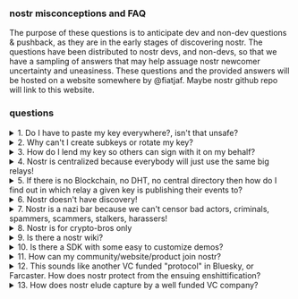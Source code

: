 ### nostr misconceptions and FAQ
The purpose of these questions is to anticipate dev and non-dev questions & pushback, as they are in the early stages of discovering nostr. The questions have been distributed to nostr devs, and non-devs, so that we have a sampling of answers that may help assuage nostr newcomer uncertainty and uneasiness. These questions and the provided answers will be hosted on a website somewhere by @fiatjaf. Maybe nostr github repo will link to this website.

### questions

<details>

<summary>1. Do I have to paste my key everywhere?, isn't that unsafe? </summary>

`No, you should only enter your key into a few trusted applications or devices. however most newer clients only support pasting your key in because its the easiest way for the developer to build the client.` -[hzrd149](https://github.com/hzrd149/)

`No, you don't have to, but many clients allow you to do so out of ease of use. If the client supports using something called Amber, or a Remote Signer, or a browser extension, I would recommend you to use those instead as they are more secure and help keep your private key safe. It's not recommended to paste your key into unkown or new applications. It is okay to generate burner or new keys to try things out.` -[Derek Ross](https://njump.me/npub18ams6ewn5aj2n3wt2qawzglx9mr4nzksxhvrdc4gzrecw7n5tvjqctp424)

`No, but it depends on the platform and app used. Most mobile apps default to key pasting, and some offer to back them up in the user's cloud storage. On desktop it's recommended to use a browser extension that stores the private key allowing the user to sign events. Pasting a private key into a malicious app, or accidentally pasting it publicly will compromise the key permanently. There are also remote signing methods, but there is a steeper learning curve for users who are only accustomed to traditional login methods.` -[The: Daniel](https://njump.me/npub1aeh2zw4elewy5682lxc6xnlqzjnxksq303gwu2npfaxd49vmde6qcq4nwx) 

`You can paste your nsec into various applications, but if you're concerned about security, you probably shouldn't. Alternatively, you can use a bunker, which is an application that holds your nsec and signs events with it (e.g. Amber).` -[pip](https://njump.me/npub176p7sup477k5738qhxx0hk2n0cty2k5je5uvalzvkvwmw4tltmeqw7vgup)

`Use a browser extension. Some remote signer apps like Amber also work but some others are hard to use, do not give you full control over access policies and have subpar code quality` -[semisol](https://njump.me/npub12262qa4uhw7u8gdwlgmntqtv7aye8vdcmvszkqwgs0zchel6mz7s6cgrkj)

</details>

<details>

<summary>2. Why can't I create subkeys or rotate my key? </summary>

`Complexity. Creating subkeys is easy, but supporting subkeys and by extension permissions and key rotation in all clients is almost impossible.` -[hzrd149](https://github.com/hzrd149/)

`People smarter than me have said that this is too hard to implement. I wish that we had this feature. It would make things easier for the inevitable happens for most people.` -[Derek Ross](https://njump.me/npub18ams6ewn5aj2n3wt2qawzglx9mr4nzksxhvrdc4gzrecw7n5tvjqctp424)

`You can generate subkeys from your master key (see NIP 6). Rotating a key means communicating to the world in a non-ambiguous way what your next key will be. In the case of a hack, this can lead to race conditions (e.g. the hacker and you try to rotate the key at the same time). Today, there are no good ways to solve such race conditions other than anchoring on a blockchain. However, in the future, with Frost and the like (I think), you'll be able to have a threshold of keys. If at least m out of n keys sign, then the signature is valid (say 2 out of 3). If you lose one of the keys, you can create a new set of keys corresponding to the old public key, so rotating keys is not necessary.
` -[pip](https://njump.me/npub176p7sup477k5738qhxx0hk2n0cty2k5je5uvalzvkvwmw4tltmeqw7vgup)

`There is no reason except that no one wants to start implementing it because it’s “too complex”, and the amount of NIP bikeshedding.
` -[semisol](https://njump.me/npub12262qa4uhw7u8gdwlgmntqtv7aye8vdcmvszkqwgs0zchel6mz7s6cgrkj)


</details>

<details>

<summary>3. How do I lend my key so others can sign with it on my behalf? </summary>

`Remote signers seem to be the best method to allow apps and other users sign on your behalf. they allow you to give out a unique API endpoint of sorts that lets the other user or client ask you to sign something` -[hzrd149](https://github.com/hzrd149/)
`You utilize something called a Remote Signer or an nsecbunker application with poligicies and key management features. These include tools such as Amber, NAK, Keycast, or Knox. `
-[Derek Ross](https://njump.me/npub18ams6ewn5aj2n3wt2qawzglx9mr4nzksxhvrdc4gzrecw7n5tvjqctp424)

`with bunkers (currently many work like shit)` -[pip](https://njump.me/npub176p7sup477k5738qhxx0hk2n0cty2k5je5uvalzvkvwmw4tltmeqw7vgup)

`Remote signers. Most do not allow fine grained access policies though.` -[semisol](https://njump.me/npub12262qa4uhw7u8gdwlgmntqtv7aye8vdcmvszkqwgs0zchel6mz7s6cgrkj)


</details>

<details>

<summary>4. Nostr is centralized because everybody will just use the same big relays! </summary>

`Yes, large data and connection speeds tend to cause centralization. however the data itself (events) is cryptographically signed so its possible for it to live on multiple servers and still be verifiable. This does not prevent centralization it only ensures that the authenticity of the data is no longer tied to the server it came from` -[hzrd149](https://github.com/hzrd149/)

`This is a common misconception. The Outbox and Inbox model fixes this, enabling users from all around the world to all run their very own relays and still be able to communicate toghether. For this to happen, all clients need to upgrade to NIP-65 to enable Outbox/Inbox models. I feel that we'll end up having a plethora of family relays, community relays, making nostr much more decentralized and sustainable.`-[Derek Ross](https://njump.me/npub18ams6ewn5aj2n3wt2qawzglx9mr4nzksxhvrdc4gzrecw7n5tvjqctp424)

`The fiatjaf analogy holds: relays are like websites, and not everyone visits the same websites. If anything, direct monetization with bitcoin allows smaller relays to thrive.` --[pip](https://njump.me/npub176p7sup477k5738qhxx0hk2n0cty2k5je5uvalzvkvwmw4tltmeqw7vgup)

`Doesn’t matter because people can switch relays and migrate their data easily` -[semisol](https://njump.me/npub12262qa4uhw7u8gdwlgmntqtv7aye8vdcmvszkqwgs0zchel6mz7s6cgrkj)


</details>

<details>

<summary>5. If there is no Blockchain, no DHT, no central directory then how do I find out in which relay a given key is publishing their events to? </summary>

` every relay is a local directory similar to a phone book (yellow pages), the relays tend to be topic or location specific so you only need to find the general topic or area where the key publishes to be able to find their home relays` -[hzrd149](https://github.com/hzrd149/)

`I would look at a user's profile and see which relays they're using, but this also can be a bit confusing, because clients don't always surface this information easily, confusing profile relays and Outbox relays. Plus, anyone can broadcast an event to any public relay.` -[Derek Ross](https://njump.me/npub18ams6ewn5aj2n3wt2qawzglx9mr4nzksxhvrdc4gzrecw7n5tvjqctp424)

`You can ask some specialized relays, but the question is backwards. If you want to find the events of an npub, it's because you have have already seen some of the contents of the npub, and already know the npub, which means you have had contact with it before. Why else would you want to find the events of a random string?` -[pip](https://njump.me/npub176p7sup477k5738qhxx0hk2n0cty2k5je5uvalzvkvwmw4tltmeqw7vgup)

`Large directories and from existing relays.` -[semisol](https://njump.me/npub12262qa4uhw7u8gdwlgmntqtv7aye8vdcmvszkqwgs0zchel6mz7s6cgrkj)


</details>

<details>

<summary>6. Nostr doesn't have discovery! </summary>

` Follow random people, ask more questions. nostr isn't curated like other platforms and wont automatically serve you the content you want to see, you have to go find it` -[hzrd149](https://github.com/hzrd149/)

`At the protocol level, Nostr does not have discovery, that is correct. However, many clients are working on various forms of user discovery such as trending topics, trending users, trending notes, Web of Trust, various feed algorithms, and more. If your client doesn't have user and content discovery, then you should check out one of the clients that do.`-[Derek Ross](https://njump.me/npub18ams6ewn5aj2n3wt2qawzglx9mr4nzksxhvrdc4gzrecw7n5tvjqctp424)

`It does.` -[pip](https://njump.me/npub176p7sup477k5738qhxx0hk2n0cty2k5je5uvalzvkvwmw4tltmeqw7vgup)

`Discovery is a not very hard to solve problem that most devs do not prioritize, because it isn’t a problem for them.` -[semisol](https://njump.me/npub12262qa4uhw7u8gdwlgmntqtv7aye8vdcmvszkqwgs0zchel6mz7s6cgrkj)


</details>

<details>

<summary>7. Nostr is a nazi bar because we can't censor bad actors, criminals, spammers, scammers, stalkers, harassers! </summary>

` nostr shares a lot of similarities with the internet in this way. communities and smaller public spaces will have moderation but there is no way to prevent the distasteful people from creating their own communities` -[hzrd149](https://github.com/hzrd149/)

`There is the potential for this, but I feel that user controls, user tools, and community moderations via Web of Trust and reporting can resole a lot of these issues. `-[Derek Ross](https://njump.me/npub18ams6ewn5aj2n3wt2qawzglx9mr4nzksxhvrdc4gzrecw7n5tvjqctp424)

`Nostr is different than centralized networks because the user is entirely in control of the content they choose to see. By using whitelisted relays and mute lists, users can avoid interacting with spammers and other users who post content they object to. It's true that anyone with a valid key can use the network, but this also provides censorship resistance for everyone. In addition, the difficulty of permanently deleting content may also decrease the likelihood of Nostr being used by bad actors.` -[The: Daniel](https://njump.me/npub1aeh2zw4elewy5682lxc6xnlqzjnxksq303gwu2npfaxd49vmde6qcq4nwx) 

`7. Relays are responsible for moderation, and most relays don’t care until they are forced to act` -[semisol](https://njump.me/npub12262qa4uhw7u8gdwlgmntqtv7aye8vdcmvszkqwgs0zchel6mz7s6cgrkj)


</details>

<details>

<summary>8. Nostr is for crypto-bros only </summary>

` crypto bros like experimental technology so they are the first adopters, but there are smaller communities talking about other topics and as they continue to grow things will get a lot more interesting` -[hzrd149](https://github.com/hzrd149/)

`Nope. Nostr is for Bitcoin bros only! Joking... Don't publish that. Nostr is for everyone, because everyone deserves the freedom to communicate. At this time, the portion of the population that recognizes the need for freedom of communication is also the same crowd that recognizes the need for freedom to transact. Someone has to be first to the socila media revolution and right now, it's those that recognize the need for decentralization and censorship resistant communication such as freedom fighters and Bitcoiners. Nostr doesn't need Bitcoin and Bitcoin doesn't need Nostr, but they do do have a beautiful symbiotic relationship together. `-[Derek Ross](https://njump.me/npub18ams6ewn5aj2n3wt2qawzglx9mr4nzksxhvrdc4gzrecw7n5tvjqctp424)

`There is a significant overlap between a want for decentralization and bitcoiners` -[semisol](https://njump.me/npub12262qa4uhw7u8gdwlgmntqtv7aye8vdcmvszkqwgs0zchel6mz7s6cgrkj)


</details>

<details>

<summary>9. Is there a nostr wiki? </summary>

` There are some getting started guides, but I don't know of any nostr wiki yet` -[hzrd149](https://github.com/hzrd149/)

`There is a client called Wikifreedia, but there is no official Wiki. I've honestly thought about trying to create a Wiki for every client, then each client could link to the Wiki to have their users find help and support. I still think someone should build this. I don't have time. It's needed.`-[Derek Ross](https://njump.me/npub18ams6ewn5aj2n3wt2qawzglx9mr4nzksxhvrdc4gzrecw7n5tvjqctp424)

`No` -[semisol](https://njump.me/npub12262qa4uhw7u8gdwlgmntqtv7aye8vdcmvszkqwgs0zchel6mz7s6cgrkj)


</details>

<details>

<summary>10. Is there a SDK with some easy to customize demos? </summary>

` There are a ton of great SDKs and simple apps on https://github.com/aljazceru/awesome-nostr` -[hzrd149](https://github.com/hzrd149/)

`There is the Nostr Development Kit and other SDKs, but I am not aware of buildable demos.`-[Derek Ross](https://njump.me/npub18ams6ewn5aj2n3wt2qawzglx9mr4nzksxhvrdc4gzrecw7n5tvjqctp424)

</details>

<details>

<summary>11. How can my community/website/product join nostr? </summary>

`There aren't many good community on boarding tools or guides yet but the best option currently would be to look into setting up a group relay` -[hzrd149](https://github.com/hzrd149/)

`Joining is easy. Where we're failing at is on-boarding. Only two applicaitons have good onboarding - Damus and Primal. However, these applications are not good for businesses who often need to designate social media tasks to employees. They do not support Remote Signers or nsecbunkers. That aside, I would tell all of your community members to join nostr, follow one another, and start building your community by utilizing community tools such as Chachi, Flotilla, Zap.stream, or Nostr Nests.`-[Derek Ross](https://njump.me/npub18ams6ewn5aj2n3wt2qawzglx9mr4nzksxhvrdc4gzrecw7n5tvjqctp424)

`No one is focusing on onboarding, so tough luck` -[semisol](https://njump.me/npub12262qa4uhw7u8gdwlgmntqtv7aye8vdcmvszkqwgs0zchel6mz7s6cgrkj)


</details>

<details>

<summary>12. This sounds like another VC funded "protocol" in Bluesky, or Farcaster. How does nostr protect from the ensuing enshittification? </summary>

` There is no nostr development team, so there is no one to say what can or cant be done on the protocol. developers are free to build and experiment however they like` -[hzrd149](https://github.com/hzrd149/)

`Nostr is not VC funded and is completely open. There is no central company. There is no central organization. There is no central development team. While some companies that utilize nostr may be VC funded, the protocol itself is not.`-[Derek Ross](https://njump.me/npub18ams6ewn5aj2n3wt2qawzglx9mr4nzksxhvrdc4gzrecw7n5tvjqctp424)

`12 and 13. It doesn’t unless the users care, which doesn’t seem to be true, as we are already seeing happening with several Nostr apps` -[semisol](https://njump.me/npub12262qa4uhw7u8gdwlgmntqtv7aye8vdcmvszkqwgs0zchel6mz7s6cgrkj)


</details>
   
<details>

<summary>13. How does nostr elude capture by a well funded VC company? </summary>

`I don't know, I guess we will see when the time comes` -[hzrd149](https://github.com/hzrd149/)

`User choice. If a large company decides to build upon nostr, that is fine. Users will have to choice to migrate to another application with ese if they don't like the direction that said company is going or features that they're implementing.
`-[Derek Ross](https://njump.me/npub18ams6ewn5aj2n3wt2qawzglx9mr4nzksxhvrdc4gzrecw7n5tvjqctp424)

</details>
    
